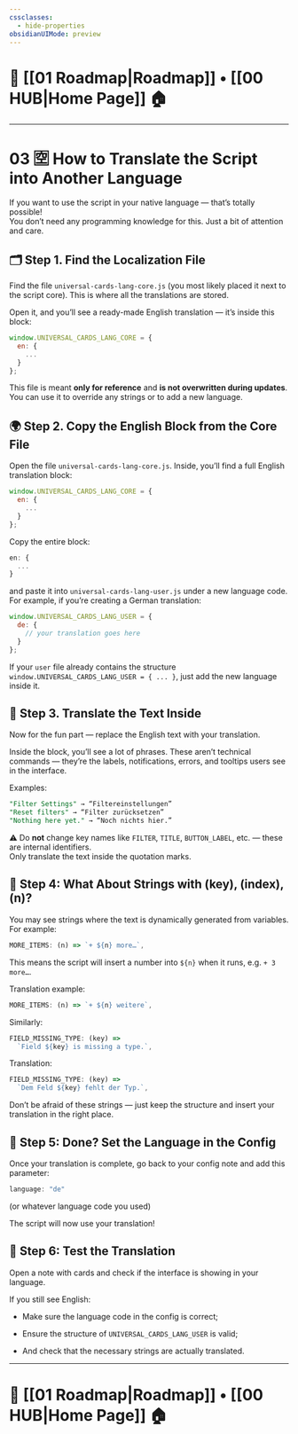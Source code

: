 ```yaml
---
cssclasses:
  - hide-properties
obsidianUIMode: preview
---
```

# 🧭 [[01 Roadmap|Roadmap]] • [[00 HUB|Home Page]] 🏠
---
# **03 🈳 How to Translate the Script into Another Language**

If you want to use the script in your native language — that’s totally possible!  
You don’t need any programming knowledge for this. Just a bit of attention and care.

## 🗂 Step 1. Find the Localization File

Find the file `universal-cards-lang-core.js` (you most likely placed it next to the script core). This is where all the translations are stored.

Open it, and you’ll see a ready-made English translation — it’s inside this block:

```js
window.UNIVERSAL_CARDS_LANG_CORE = {
  en: {
    ...
  }
};
```
This file is meant **only for reference** and **is not overwritten during updates**.  
You can use it to override any strings or to add a new language.

## 🌍 Step 2. Copy the English Block from the Core File

Open the file `universal-cards-lang-core.js`. Inside, you’ll find a full English translation block:

```js
window.UNIVERSAL_CARDS_LANG_CORE = {
  en: {
    ...
  }
};
```

Copy the entire block:

```js
en: {
  ...
}
```
and paste it into `universal-cards-lang-user.js` under a new language code.  
For example, if you’re creating a German translation:

```js
window.UNIVERSAL_CARDS_LANG_USER = {
  de: {
    // your translation goes here
  }
};
```
If your `user` file already contains the structure `window.UNIVERSAL_CARDS_LANG_USER = { ... }`, just add the new language inside it.

## 📝 Step 3. Translate the Text Inside

Now for the fun part — replace the English text with your translation.

Inside the block, you’ll see a lot of phrases. These aren’t technical commands — they’re the labels, notifications, errors, and tooltips users see in the interface.

Examples:

```sql
"Filter Settings" → “Filtereinstellungen”
"Reset filters" → “Filter zurücksetzen”
"Nothing here yet." → “Noch nichts hier.”
```

⚠️ Do **not** change key names like `FILTER`, `TITLE`, `BUTTON_LABEL`, etc. — these are internal identifiers.  
Only translate the text inside the quotation marks.

## 🔁 Step 4: What About Strings with (key), (index), (n)?

You may see strings where the text is dynamically generated from variables. For example:

```js
MORE_ITEMS: (n) => `+ ${n} more…`,
```

This means the script will insert a number into `${n}` when it runs, e.g. `+ 3 more…`.

Translation example:

```js
MORE_ITEMS: (n) => `+ ${n} weitere`,
```

Similarly:

```js
FIELD_MISSING_TYPE: (key) =>
  `Field ${key} is missing a type.`,
```

Translation:

```js
FIELD_MISSING_TYPE: (key) =>
  `Dem Feld ${key} fehlt der Typ.`,
```

Don’t be afraid of these strings — just keep the structure and insert your translation in the right place.

## 💾 Step 5: Done? Set the Language in the Config

Once your translation is complete, go back to your config note and add this parameter:

```js
language: "de"
```
(or whatever language code you used)

The script will now use your translation!

## 🧪 Step 6: Test the Translation

Open a note with cards and check if the interface is showing in your language.

If you still see English:

- Make sure the language code in the config is correct;
    
- Ensure the structure of `UNIVERSAL_CARDS_LANG_USER` is valid;
    
- And check that the necessary strings are actually translated.

---
# 🧭 [[01 Roadmap|Roadmap]] • [[00 HUB|Home Page]] 🏠